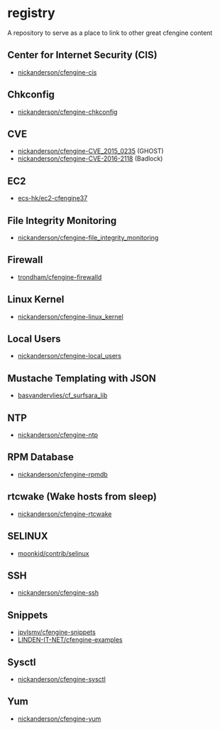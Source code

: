 # registry
A repository to serve as a place to link to other great cfengine content

## Center for Internet Security (CIS)
 - [nickanderson/cfengine-cis](https://github.com/nickanderson/cfengine-cis)

## Chkconfig
  - [nickanderson/cfengine-chkconfig](https://github.com/nickanderson/chkconfig)
  
## CVE
 - [nickanderson/cfengine-CVE_2015_0235](https://github.com/nickanderson/cfengine-CVE_2015_0235) (GHOST)
 - [nickanderson/cfengine-CVE-2016-2118](https://github.com/nickanderson/cfengine-CVE-2016-2118) (Badlock)

## EC2
 - [ecs-hk/ec2-cfengine37](https://github.com/ecs-hk/ec2-cfengine37)

## File Integrity Monitoring
 - [nickanderson/cfengine-file_integrity_monitoring](https://github.com/nickanderson/cfengine-file_integrity_monitoring)

## Firewall
 - [trondham/cfengine-firewalld](https://github.com/trondham/cfengine-firewalld)
 
## Linux Kernel
 - [nickanderson/cfengine-linux_kernel](https://github.com/nickanderson/cfengine-linux_kernel)

## Local Users
 - [nickanderson/cfengine-local_users](https://github.com/nickanderson/cfengine-local_users)

## Mustache Templating with JSON
 - [basvandervlies/cf_surfsara_lib](https://github.com/basvandervlies/cf_surfsara_lib)
 
## NTP
 - [nickanderson/cfengine-ntp](https://github.com/nickanderson/cfengine-ntp)

## RPM Database
 - [nickanderson/cfengine-rpmdb](https://github.com/nickanderson/cfengine-rpmdb)

## rtcwake (Wake hosts from sleep)
 - [nickanderson/cfengine-rtcwake](https://github.com/nickanderson/cfengine-rtcwake)

## SELINUX
 - [moonkid/contrib/selinux](https://github.com/moonkid196/contrib/tree/selinux/selinux)

## SSH
 - [nickanderson/cfengine-ssh](https://github.com/nickanderson/cfengine-ssh)

## Snippets
 - [jpvlsmv/cfengine-snippets](https://github.com/jpvlsmv/cfengine-snippets)
 - [LINDEN-IT-NET/cfengine-examples](https://github.com/LINDEN-IT-NET/cfengine-examples)

## Sysctl
 - [nickanderson/cfengine-sysctl](https://github.com/nickanderson/cfengine-sysctl)
 
## Yum
 - [nickanderson/cfengine-yum](https://github.com/nickanderson/cfengine-yum)
